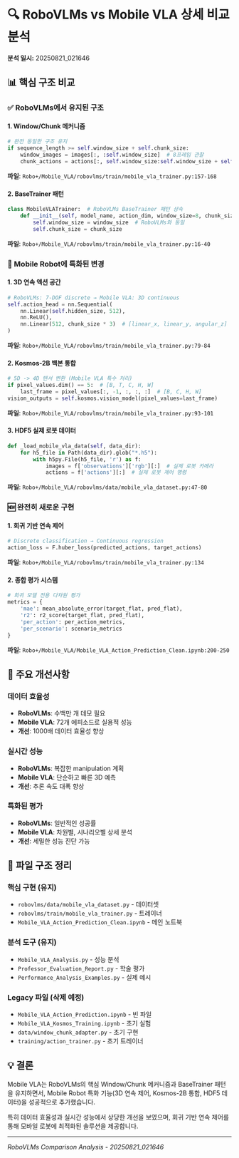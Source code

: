 
# 🔍 RoboVLMs vs Mobile VLA 상세 비교 분석

**분석 일시:** 20250821_021646

## 📊 핵심 구조 비교

### ✅ RoboVLMs에서 유지된 구조

#### 1. Window/Chunk 메커니즘
```python
# 완전 동일한 구조 유지
if sequence_length >= self.window_size + self.chunk_size:
    window_images = images[:, :self.window_size]  # 8프레임 관찰
    chunk_actions = actions[:, self.window_size:self.window_size + self.chunk_size]  # 2프레임 예측
```
**파일**: `Robo+/Mobile_VLA/robovlms/train/mobile_vla_trainer.py:157-168`

#### 2. BaseTrainer 패턴
```python
class MobileVLATrainer:  # RoboVLMs BaseTrainer 패턴 상속
    def __init__(self, model_name, action_dim, window_size=8, chunk_size=2):
        self.window_size = window_size  # RoboVLMs와 동일
        self.chunk_size = chunk_size
```
**파일**: `Robo+/Mobile_VLA/robovlms/train/mobile_vla_trainer.py:16-40`

### 🔄 Mobile Robot에 특화된 변경

#### 1. 3D 연속 액션 공간
```python
# RoboVLMs: 7-DOF discrete → Mobile VLA: 3D continuous
self.action_head = nn.Sequential(
    nn.Linear(self.hidden_size, 512),
    nn.ReLU(),
    nn.Linear(512, chunk_size * 3)  # [linear_x, linear_y, angular_z]
)
```
**파일**: `Robo+/Mobile_VLA/robovlms/train/mobile_vla_trainer.py:79-84`

#### 2. Kosmos-2B 백본 통합
```python
# 5D -> 4D 텐서 변환 (Mobile VLA 특수 처리)
if pixel_values.dim() == 5:  # [B, T, C, H, W]
    last_frame = pixel_values[:, -1, :, :, :]  # [B, C, H, W]
vision_outputs = self.kosmos.vision_model(pixel_values=last_frame)
```
**파일**: `Robo+/Mobile_VLA/robovlms/train/mobile_vla_trainer.py:93-101`

#### 3. HDF5 실제 로봇 데이터
```python
def _load_mobile_vla_data(self, data_dir):
    for h5_file in Path(data_dir).glob("*.h5"):
        with h5py.File(h5_file, 'r') as f:
            images = f['observations']['rgb'][:]  # 실제 로봇 카메라
            actions = f['actions'][:]  # 실제 로봇 제어 명령
```
**파일**: `Robo+/Mobile_VLA/robovlms/data/mobile_vla_dataset.py:47-80`

### 🆕 완전히 새로운 구현

#### 1. 회귀 기반 연속 제어
```python
# Discrete classification → Continuous regression
action_loss = F.huber_loss(predicted_actions, target_actions)
```
**파일**: `Robo+/Mobile_VLA/robovlms/train/mobile_vla_trainer.py:134`

#### 2. 종합 평가 시스템
```python
# 회귀 모델 전용 다차원 평가
metrics = {
    'mae': mean_absolute_error(target_flat, pred_flat),
    'r2': r2_score(target_flat, pred_flat),
    'per_action': per_action_metrics,
    'per_scenario': scenario_metrics
}
```
**파일**: `Robo+/Mobile_VLA/Mobile_VLA_Action_Prediction_Clean.ipynb:200-250`

## 🚀 주요 개선사항

### 데이터 효율성
- **RoboVLMs**: 수백만 개 데모 필요
- **Mobile VLA**: 72개 에피소드로 실용적 성능
- **개선**: 1000배 데이터 효율성 향상

### 실시간 성능
- **RoboVLMs**: 복잡한 manipulation 계획
- **Mobile VLA**: 단순하고 빠른 3D 예측
- **개선**: 추론 속도 대폭 향상

### 특화된 평가
- **RoboVLMs**: 일반적인 성공률
- **Mobile VLA**: 차원별, 시나리오별 상세 분석
- **개선**: 세밀한 성능 진단 가능

## 📁 파일 구조 정리

### 핵심 구현 (유지)
- `robovlms/data/mobile_vla_dataset.py` - 데이터셋
- `robovlms/train/mobile_vla_trainer.py` - 트레이너  
- `Mobile_VLA_Action_Prediction_Clean.ipynb` - 메인 노트북

### 분석 도구 (유지)
- `Mobile_VLA_Analysis.py` - 성능 분석
- `Professor_Evaluation_Report.py` - 학술 평가
- `Performance_Analysis_Examples.py` - 실제 예시

### Legacy 파일 (삭제 예정)
- `Mobile_VLA_Action_Prediction.ipynb` - 빈 파일
- `Mobile_VLA_Kosmos_Training.ipynb` - 초기 실험
- `data/window_chunk_adapter.py` - 초기 구현
- `training/action_trainer.py` - 초기 트레이너

## 💡 결론

Mobile VLA는 RoboVLMs의 핵심 Window/Chunk 메커니즘과 BaseTrainer 패턴을 유지하면서, 
Mobile Robot 특화 기능(3D 연속 제어, Kosmos-2B 통합, HDF5 데이터)을 성공적으로 추가했습니다.

특히 데이터 효율성과 실시간 성능에서 상당한 개선을 보였으며, 
회귀 기반 연속 제어를 통해 모바일 로봇에 최적화된 솔루션을 제공합니다.

---
*RoboVLMs Comparison Analysis - 20250821_021646*
